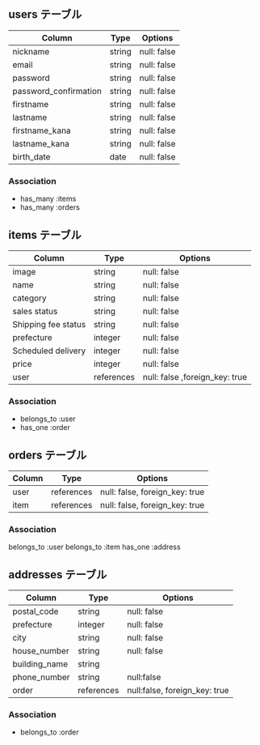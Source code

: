 ## users テーブル

| Column                | Type    | Options     |
| --------------------- | ------- | ----------- |
| nickname              | string  | null: false |
| email                 | string  | null: false |
| password              | string  | null: false |
| password_confirmation | string  | null: false |
| firstname             | string  | null: false |
| lastname              | string  | null: false |
| firstname_kana        | string  | null: false |
| lastname_kana         | string  | null: false |
| birth_date            | date    | null: false |



### Association

- has_many :items
- has_many :orders


## items テーブル

| Column                  | Type       | Options                        |
| ------------------------| ---------- | ------------------------------ |
| image                   | string     | null: false                    |
| name                    | string     | null: false                    |
| category                | string     | null: false                    |
| sales status            | string     | null: false                    |
| Shipping fee status     | string     | null: false                    |
| prefecture              | integer    | null: false                    |
| Scheduled delivery      | integer    | null: false                    |
| price                   | integer    | null: false                    |
| user                    | references | null: false ,foreign_key: true |


### Association

- belongs_to :user
- has_one :order

## orders テーブル

| Column  | Type       | Options                        |
| ------- | ---------- | ------------------------------ |
| user    | references | null: false, foreign_key: true |
| item    | references | null: false, foreign_key: true |

### Association

belongs_to :user
belongs_to :item
has_one :address

## addresses テーブル

| Column         | Type       | Options                       |
| -------------- | ---------- | ----------------------------- |
| postal_code    | string     | null: false                   |
| prefecture     | integer    | null: false                   |
| city           | string     | null: false                   |
| house_number   | string     | null: false                   |
| building_name  | string     |                               |
| phone_number   | string     | null:false                    |
| order          | references | null:false, foreign_key: true |

### Association


- belongs_to :order
